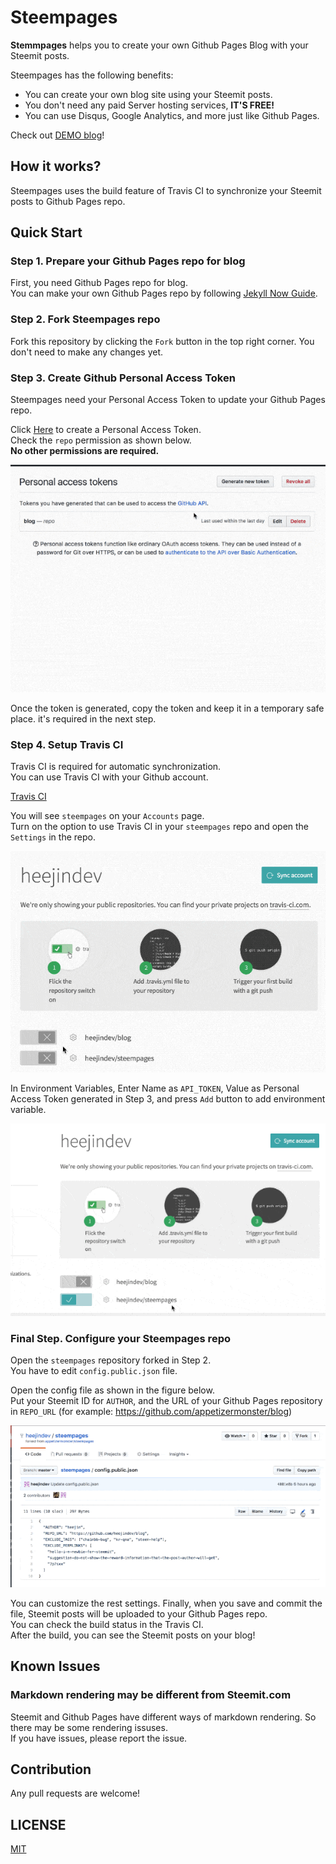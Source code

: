 # Steempages
**Stemmpages** helps you to create your own Github Pages Blog with your Steemit posts.

Steempages has the following benefits:
- You can create your own blog site using your Steemit posts.
- You don't need any paid Server hosting services, **IT'S FREE!**
- You can use Disqus, Google Analytics, and more just like Github Pages.

Check out [DEMO blog](https://appetizermonster.github.io./blog)!

## How it works?
Steempages uses the build feature of Travis CI to synchronize your Steemit posts to Github Pages repo.

## Quick Start

### Step 1. Prepare your Github Pages repo for blog

First, you need Github Pages repo for blog.  
You can make your own Github Pages repo by following
[Jekyll Now Guide](https://github.com/barryclark/jekyll-now).

### Step 2. Fork Steempages repo

Fork this repository by clicking the `Fork` button in the top right corner.
You don't need to make any changes yet.

### Step 3. Create Github Personal Access Token

Steempages need your Personal Access Token to update your Github Pages repo.

Click [Here](https://github.com/settings/tokens) to create a Personal Access Token.  
Check the `repo` permission as shown below.  
**No other permissions are required.**

<center>

![](docs/personal_access_token.gif)
</center>

Once the token is generated, copy the token and keep it in a temporary safe place. it's required in the next step.

### Step 4. Setup Travis CI
Travis CI is required for automatic synchronization.  
You can use Travis CI with your Github account.

[Travis CI](https://travis-ci.org)

You will see `steempages` on your `Accounts` page.  
Turn on the option to use Travis CI in your `steempages` repo and open the `Settings` in the repo.

<center>

![](docs/travis_repo.gif)
</center>

In Environment Variables, Enter Name as `API_TOKEN`, Value as Personal Access Token generated in Step 3, and press `Add` button to add environment variable.

<center>

![](docs/travis_repo_settings.gif)
</center>

### Final Step. Configure your Steempages repo
Open the `steempages` repository forked in Step 2.  
You have to edit `config.public.json` file.  

Open the config file as shown in the figure below.  
Put your Steemit ID for `AUTHOR`, and the URL of your Github Pages repository in `REPO_URL` (for example: https://github.com/appetizermonster/blog)  

<center>

![](docs/edit_config.gif)
</center>

You can customize the rest settings.
Finally, when you save and commit the file, Steemit posts will be uploaded to your Github Pages repo.  
You can check the build status in the Travis CI.  
After the build, you can see the Steemit posts on your blog!

## Known Issues
### Markdown rendering may be different from Steemit.com
Steemit and Github Pages have different ways of markdown rendering.
So there may be some rendering issuses.  
If you have issues, please report the issue.

## Contribution
Any pull requests are welcome!

## LICENSE

[MIT](LICENSE)
